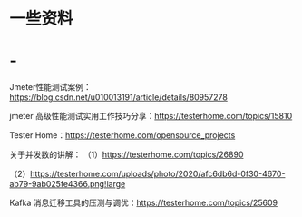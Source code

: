 ﻿# 一些资料
# -
Jmeter性能测试案例：https://blog.csdn.net/u010013191/article/details/80957278

jmeter 高级性能测试实用工作技巧分享：https://testerhome.com/topics/15810

Tester Home：https://testerhome.com/opensource_projects


关于并发数的讲解：
（1）https://testerhome.com/topics/26890

（2）https://testerhome.com/uploads/photo/2020/afc6db6d-0f30-4670-ab79-9ab025fe4366.png!large

 Kafka 消息迁移工具的压测与调优：https://testerhome.com/topics/25609
